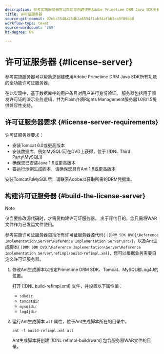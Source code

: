 ```yaml
---
description: 参考实施服务器可以帮助您创建使用Adobe Primetime DRM Java SDK所有功能的全功能许可证服务器。
title: 许可证服务器
source-git-commit: 02ebc3548a254b2a6554f1ab34afbb3ea5f09bb8
workflow-type: tm+mt
source-wordcount: '269'
ht-degree: 0%

---
```


# 许可证服务器 {#license-server}

参考实施服务器可以帮助您创建使用Adobe Primetime DRM Java SDK所有功能的全功能许可证服务器。

在此实现中，基于数据库中的用户条目对用户进行身份验证。 服务器包括用于颁发许可证的演示业务逻辑，并为Flash介质Rights Management服务器1.0和1.5提供兼容性支持。

## 许可证服务器要求 {#license-server-requirements}

许可证服务器要求：

* 安装Tomcat 6.0或更高版本
* 安装数据库，例如MySQL(可在DVD上获得，位于 [!DNL Third Party\MySQL])
* 确保您已安装Java 1.6或更高版本
* 要运行示例生成脚本，请确保您具有Ant 1.8或更高版本

安装Tomcat和MySQL后，请联系Adobe以获取所需的DRM凭据集。

## 构建许可证服务器 {#build-the-license-server}

>[!NOTE]
>
>仅当要修改源代码时，才需要构建许可证服务器。 出于评估目的，您只需将WAR文件作为已发运文件使用。

参考实施许可证服务器包括所有许可证服务器源代码( `([DRM SDK DVD]\Reference Implementation\Server\Reference Implementation Server\src/`)，以及Ant生成脚本( `[DRM SDK DVD]\Reference Implementation\Server\Reference Implementation Server\refimpl/build-refimpl.xml`)，您可以根据业务需要自定义许可证服务器。

1. 修改Ant生成脚本以指定Primetime DRM SDK、Tomcat、MySQL和Log4J的位置。

   打开 [!DNL build-refimpl.xml] 文件，并设置以下属性值：

   * `sdkdir`
   * `tomcatdir`
   * `mysqldir`
   * `log4jdir`

1. 运行Ant生成脚本 `all` 属性，位于Ant生成脚本所在的目录中。

   ```
   ant -f build-refimpl.xml all
   ```

   Ant生成脚本将创建 [!DNL refimpl-build/wars] 包含服务器WAR文件的目录。
